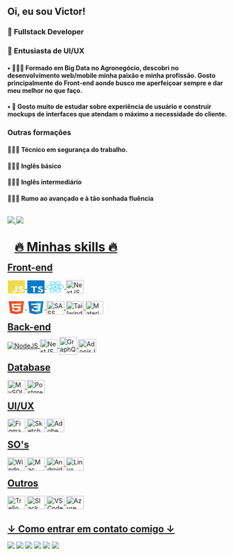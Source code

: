 ## Oi, eu sou Victor!
### 💖 Fullstack Developer
### 🏹 Entusiasta de UI/UX
#### • 👨🏻‍🎓  Formado em Big Data no Agronegócio, descobri no desenvolvimento web/mobile minha paixão e minha profissão. Gosto principalmente do Front-end aonde busco me aperfeiçoar sempre e dar meu melhor no que faço.
#### • 🤩 Gosto muito de estudar sobre experiência de usuário e construir mockups de interfaces que atendam o máximo a necessidade do cliente.

### Outras formações
#### 👨🏻‍🚒 Técnico em segurança do trabalho.
#### 👨🏻‍🎓  Inglês básico
#### 👨🏻‍🎓  Inglês intermediário
#### 👨🏻‍🎓  Rumo ao avançado e à tão sonhada fluência


<div style="margin-top: 32px">
  <a href="https://github.com/victorrcamargo">
  <img height="180em" src="https://github-readme-stats.vercel.app/api?username=victorrcamargo&show_icons=true&theme=merko&include_all_commits=true&count_private=true"/>
  <img height="180em" src="https://github-readme-stats.vercel.app/api/top-langs/?username=victorrcamargo&layout=compact&langs_count=7&theme=merko"/>
</div>
<div style="display: inline_block"><br>
  <h1 style="margin: 16px">🔥 Minhas skills 🔥</h1>

  <h2 style="margin-bottom: 16px; margin-top: 16px">Front-end</h2>
  <img align="center" title="Js" height="30" width="40" src="https://raw.githubusercontent.com/devicons/devicon/master/icons/javascript/javascript-plain.svg">
  <img align="center" title="Ts" height="30" width="40" src="https://raw.githubusercontent.com/devicons/devicon/master/icons/typescript/typescript-plain.svg">
  <img align="center" title="React" height="30" width="40" src="https://raw.githubusercontent.com/devicons/devicon/master/icons/react/react-original.svg">
  <img align="center" title="NextJS" height="30" width="40" src="https://cdn.jsdelivr.net/gh/devicons/devicon/icons/nextjs/nextjs-original.svg" /><br><br>
  <img align="center" title="HTML5" height="30" width="40" src="https://raw.githubusercontent.com/devicons/devicon/master/icons/html5/html5-original.svg">
  <img align="center" title="CSS3" height="30" width="40" src="https://raw.githubusercontent.com/devicons/devicon/master/icons/css3/css3-original.svg">
  <img align="center" title="SASS" height="30" width="40" src="https://cdn.jsdelivr.net/gh/devicons/devicon/icons/sass/sass-original.svg" />
  <img align="center" title="Tailwind" height="30" width="40" src="https://cdn.jsdelivr.net/gh/devicons/devicon/icons/tailwindcss/tailwindcss-plain.svg" />
<img align="center" title="MaterialUI" height="30" width="40" src="https://cdn.jsdelivr.net/gh/devicons/devicon/icons/materialui/materialui-original.svg" />
          
          

  <h2 style="margin-bottom: 10px; margin-top: 16px"> Back-end </h2>
 <img align="center" title="NodeJS" height="60" src="https://cdn.jsdelivr.net/gh/devicons/devicon/icons/nodejs/nodejs-original-wordmark.svg" />       
  <img align="center" title="NestJS" height="30" width="40" src="https://cdn.jsdelivr.net/gh/devicons/devicon/icons/nestjs/nestjs-plain.svg" />
<img align="center" title="GraphQL" height="40" width="40" src="https://cdn.jsdelivr.net/gh/devicons/devicon/icons/graphql/graphql-plain-wordmark.svg" />      
  <img align="center" title="AdonisJS" height="30" width="40" src="https://cdn.jsdelivr.net/gh/devicons/devicon/icons/adonisjs/adonisjs-original.svg" /> 
          

 <h2 style="margin-bottom: 16px; margin-top: 16px"> Database </h2>
 <img align="center" title="MySQL" height="30" width="40" src="https://cdn.jsdelivr.net/gh/devicons/devicon/icons/mysql/mysql-original.svg" />
 <img align="center" title="Postgresql" height="30" width="40" src="https://cdn.jsdelivr.net/gh/devicons/devicon/icons/postgresql/postgresql-plain.svg" />
          

 <h2 style="margin-bottom: 16px; margin-top: 16px"> UI/UX </h2>
 <img align="center" title="Figma" height="30" width="40" src="https://cdn.jsdelivr.net/gh/devicons/devicon/icons/figma/figma-original.svg" />
 <img align="center" title="Sketch" height="30" width="40" src="https://cdn.jsdelivr.net/gh/devicons/devicon/icons/sketch/sketch-original.svg" />
<img  align="center" title="Adobe XD" height="30" width="40" src="https://cdn.jsdelivr.net/gh/devicons/devicon/icons/xd/xd-plain.svg" />

 <h2 style="margin-bottom: 16px; margin-top: 16px"> SO's </h2>

<img align="center" title="Windows" height="30" width="40" src="https://cdn.jsdelivr.net/gh/devicons/devicon/icons/windows8/windows8-original.svg" />        
<img align="center" title="Mac OS" height="30" width="40" src="https://cdn.jsdelivr.net/gh/devicons/devicon/icons/apple/apple-original.svg" />
<img align="center" title="Android" height="30" width="40" src="https://cdn.jsdelivr.net/gh/devicons/devicon/icons/android/android-plain-wordmark.svg" />
<img align="center" title="Linux" height="30" width="40" src="https://cdn.jsdelivr.net/gh/devicons/devicon/icons/linux/linux-original.svg" />        
          

 <h2 style="margin-bottom: 16px; margin-top: 16px"> Outros </h2>
 <img align="center" title="Trello" height="30" width="40" src="https://cdn.jsdelivr.net/gh/devicons/devicon/icons/trello/trello-plain.svg" />
 <img align="center" title="Slack" height="30" width="40" src="https://cdn.jsdelivr.net/gh/devicons/devicon/icons/slack/slack-original.svg" />
<img align="center" title="VSCode" height="30" width="40" src="https://cdn.jsdelivr.net/gh/devicons/devicon/icons/vscode/vscode-original.svg" />
<img align="center" title="Azure" height="30" width="40" src="https://cdn.jsdelivr.net/gh/devicons/devicon/icons/azure/azure-original.svg" />
</div>
  
  ##
 
<div style="margin-top: 32px"> 
    <h2 style="margin-bottom: 16px">↓ Como entrar em contato comigo ↓</h2>
  <a href="https://www.instagram.com/viturcm" target="_blank"><img src="https://img.shields.io/badge/-Instagram-%23E4405F?style=for-the-badge&logo=instagram&logoColor=white" target="_blank"></a>
 	<a href="https://www.facebook.com/victorrcamargo97" target="_blank"><img src="https://img.shields.io/badge/Facebook-1877F2?style=for-the-badge&logo=facebook&logoColor=white" target="_blank"></a>
 <a href="https://discord.gg/jjtfDphk3U" target="_blank"><img src="https://img.shields.io/badge/Discord-7289DA?style=for-the-badge&logo=discord&logoColor=white" target="_blank"></a> 
  <a href = "mailto:victorrcamargo@gmail.com"><img src="https://img.shields.io/badge/-Gmail-%23333?style=for-the-badge&logo=gmail&logoColor=white" target="_blank"></a>
  <a href="https://www.linkedin.com/in/victorrcamargo/" target="_blank"><img src="https://img.shields.io/badge/-LinkedIn-%230077B5?style=for-the-badge&logo=linkedin&logoColor=white" target="_blank"></a> 
  <a href="https://api.whatsapp.com/send?1=pt_BR&phone=+55 14 98173-2967" target="_blank"><img src="https://img.shields.io/badge/WhatsApp-25D366?style=for-the-badge&logo=whatsapp&logoColor=white" target="_blank"></a> 
  
</div>
